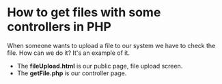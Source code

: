 # How to get files with some controllers in PHP
When someone wants to upload a file to our system we have to check the file. How can we do it? It's an example of it.
- The <b>fileUpload.html</b> is our public page, file upload screen.
- The <b>getFile.php</b> is our controller page.